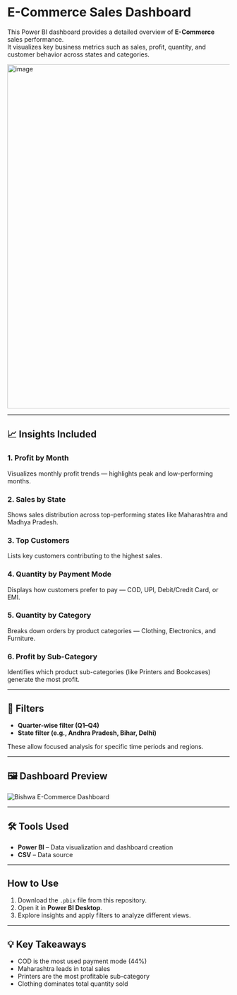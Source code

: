 # E-Commerce Sales Dashboard

This Power BI dashboard provides a detailed overview of **E-Commerce** sales performance.  
It visualizes key business metrics such as sales, profit, quantity, and customer behavior across states and categories.

<img width="1388" height="779" alt="image" src="https://github.com/user-attachments/assets/4e13e946-07ee-46e7-9017-3f519b5df8c2" />


---

## 📈 Insights Included

### 1. **Profit by Month**
Visualizes monthly profit trends — highlights peak and low-performing months.

### 2. **Sales by State**
Shows sales distribution across top-performing states like Maharashtra and Madhya Pradesh.

### 3. **Top Customers**
Lists key customers contributing to the highest sales.

### 4. **Quantity by Payment Mode**
Displays how customers prefer to pay — COD, UPI, Debit/Credit Card, or EMI.

### 5. **Quantity by Category**
Breaks down orders by product categories — Clothing, Electronics, and Furniture.

### 6. **Profit by Sub-Category**
Identifies which product sub-categories (like Printers and Bookcases) generate the most profit.

---

## 🧩 Filters
- **Quarter-wise filter (Q1–Q4)**  
- **State filter (e.g., Andhra Pradesh, Bihar, Delhi)**  

These allow focused analysis for specific time periods and regions.

---

## 🖼️ Dashboard Preview

![Bishwa E-Commerce Dashboard](./2316454a-d702-4eea-9952-38bc65f06a2b.png)

---

## 🛠️ Tools Used
- **Power BI** – Data visualization and dashboard creation  
- **CSV** – Data source  

---

##  How to Use
1. Download the `.pbix` file from this repository.  
2. Open it in **Power BI Desktop**.  
3. Explore insights and apply filters to analyze different views.

---

## 💡 Key Takeaways
- COD is the most used payment mode (44%)  
- Maharashtra leads in total sales  
- Printers are the most profitable sub-category  
- Clothing dominates total quantity sold  
